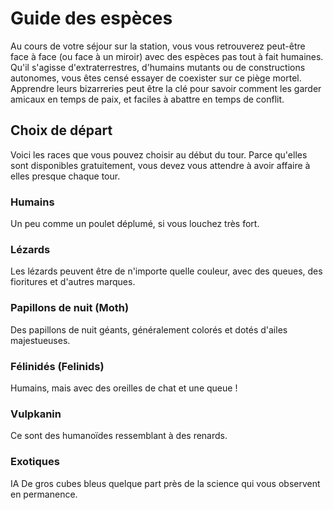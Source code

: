 # Guide des espèces
Au cours de votre séjour sur la station, vous vous retrouverez peut-être face à face (ou face à un miroir) avec des espèces pas tout à fait humaines. 
Qu'il s'agisse d'extraterrestres, d'humains mutants ou de constructions autonomes, vous êtes censé essayer de coexister sur ce piège mortel. 
Apprendre leurs bizarreries peut être la clé pour savoir comment les garder amicaux en temps de paix, et faciles à abattre en temps de conflit.

## Choix de départ
Voici les races que vous pouvez choisir au début du tour. Parce qu'elles sont disponibles gratuitement,
vous devez vous attendre à avoir affaire à elles presque chaque tour.

### Humains 
Un peu comme un poulet déplumé, si vous louchez très fort.

### Lézards
Les lézards peuvent être de n'importe quelle couleur, avec des queues, des fioritures et d'autres marques.

### Papillons de nuit (Moth)
Des papillons de nuit géants, généralement colorés et dotés d'ailes majestueuses.

### Félinidés (Felinids)
Humains, mais avec des oreilles de chat et une queue !

### Vulpkanin
Ce sont des humanoïdes ressemblant à des renards.

### Exotiques
IA
De gros cubes bleus quelque part près de la science qui vous observent en permanence.
